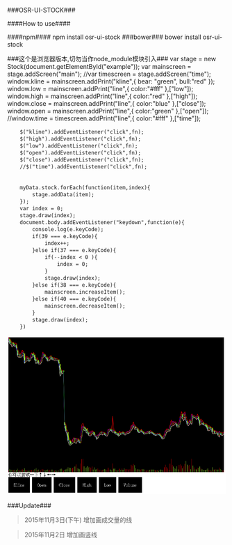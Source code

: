 ###OSR-UI-STOCK###

####How to use####

####npm####
	npm install osr-ui-stock
###bower###
	bower install osr-ui-stock

###这个是浏览器版本,切勿当作node_module模块引入###
		var stage = new Stock(document.getElementById("example"));
		var mainscreen = stage.addScreen("main");
		//var timescreen = stage.addScreen("time");
		window.kline = mainscreen.addPrint("kline",{ bear: "green", bull:"red" });
		window.low = mainscreen.addPrint("line",{ color:"#fff" },["low"]);
		window.high = mainscreen.addPrint("line",{ color:"red" },["high"]);
		window.close = mainscreen.addPrint("line",{ color:"blue" },["close"]);
		window.open = mainscreen.addPrint("line",{ color:"green" },["open"]);
		//window.time = timescreen.addPrint("line",{ color:"#fff" },["time"]);
		
		$("kline").addEventListener("click",fn);
		$("high").addEventListener("click",fn);
		$("low").addEventListener("click",fn);
		$("open").addEventListener("click",fn);
		$("close").addEventListener("click",fn);
		//$("time").addEventListener("click",fn);
		
		
		myData.stock.forEach(function(item,index){
			stage.addData(item);
		});
		var index = 0;
		stage.draw(index);
		document.body.addEventListener("keydown",function(e){
			console.log(e.keyCode);
			if(39 === e.keyCode){
				index++;
			}else if(37 === e.keyCode){
				if(--index < 0 ){
					index = 0;
				}
				stage.draw(index);
			}else if(38 === e.keyCode){
				mainscreen.increaseItem();
			}else if(40 === e.keyCode){
				mainscreen.decreaseItem();
			}
			stage.draw(index);
		})


![示例图](./images/demo1.png)

###Update###

>2015年11月3日(下午) 增加画成交量的线

>2015年11月2日 增加画竖线